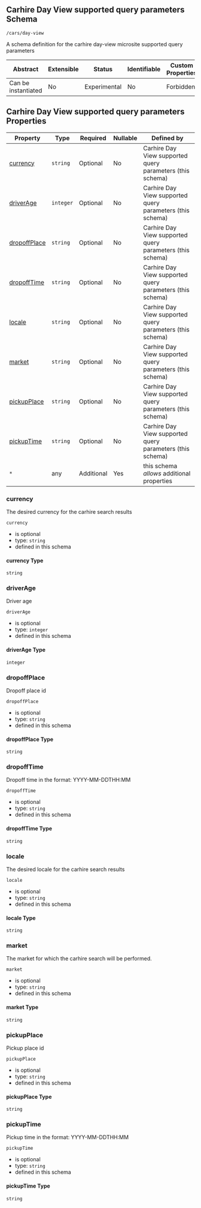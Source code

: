 
## Carhire Day View supported query parameters Schema

```
/cars/day-view
```

A schema definition for the carhire day-view microsite supported query parameters

| Abstract | Extensible | Status | Identifiable | Custom Properties | Additional Properties | Defined In |
|----------|------------|--------|--------------|-------------------|-----------------------|------------|
| Can be instantiated | No | Experimental | No | Forbidden | Permitted | [dayView.json](dayView.json) |

## Carhire Day View supported query parameters Properties

| Property | Type | Required | Nullable | Defined by |
|----------|------|----------|----------|------------|
| [currency](#currency) | `string` | Optional  | No | Carhire Day View supported query parameters (this schema) |
| [driverAge](#driverage) | `integer` | Optional  | No | Carhire Day View supported query parameters (this schema) |
| [dropoffPlace](#dropoffplace) | `string` | Optional  | No | Carhire Day View supported query parameters (this schema) |
| [dropoffTime](#dropofftime) | `string` | Optional  | No | Carhire Day View supported query parameters (this schema) |
| [locale](#locale) | `string` | Optional  | No | Carhire Day View supported query parameters (this schema) |
| [market](#market) | `string` | Optional  | No | Carhire Day View supported query parameters (this schema) |
| [pickupPlace](#pickupplace) | `string` | Optional  | No | Carhire Day View supported query parameters (this schema) |
| [pickupTime](#pickuptime) | `string` | Optional  | No | Carhire Day View supported query parameters (this schema) |
| `*` | any | Additional | Yes | this schema *allows* additional properties |

### currency

The desired currency for the carhire search results

`currency`

* is optional
* type: `string`
* defined in this schema

#### currency Type


`string`







### driverAge

Driver age

`driverAge`

* is optional
* type: `integer`
* defined in this schema

#### driverAge Type


`integer`







### dropoffPlace

Dropoff place id

`dropoffPlace`

* is optional
* type: `string`
* defined in this schema

#### dropoffPlace Type


`string`







### dropoffTime

Dropoff time in the format: YYYY-MM-DDTHH:MM

`dropoffTime`

* is optional
* type: `string`
* defined in this schema

#### dropoffTime Type


`string`







### locale

The desired locale for the carhire search results

`locale`

* is optional
* type: `string`
* defined in this schema

#### locale Type


`string`







### market

The market for which the carhire search will be performed.

`market`

* is optional
* type: `string`
* defined in this schema

#### market Type


`string`







### pickupPlace

Pickup place id

`pickupPlace`

* is optional
* type: `string`
* defined in this schema

#### pickupPlace Type


`string`







### pickupTime

Pickup time in the format: YYYY-MM-DDTHH:MM

`pickupTime`

* is optional
* type: `string`
* defined in this schema

#### pickupTime Type


`string`






